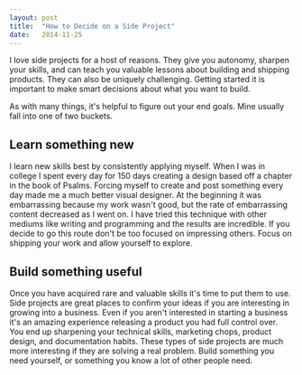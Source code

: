```yaml
---
layout: post
title:  "How to Decide on a Side Project"
date:   2014-11-25
---
```


I love side projects for a host of reasons.
They give you autonomy, sharpen your skills, and can teach you valuable lessons about building and shipping products.
They can also be uniquely challenging.
Getting started it is important to make smart decisions about what you want to build.

As with many things, it's helpful to figure out your end goals.
Mine usually fall into one of two buckets.

## Learn something new
I learn new skills best by consistently applying myself.
When I was in college I spent every day for 150 days creating a design based off a chapter in the book of Psalms.
Forcing myself to create and post something every day made me a much better visual designer.
At the beginning it was embarrassing because my work wasn't good, but the rate of embarrassing content decreased as I went on.
I have tried this technique with other mediums like writing and programming and the results are incredible.
If you decide to go this route don't be too focused on impressing others.
Focus on shipping your work and allow yourself to explore.

## Build something useful
Once you have acquired rare and valuable skills it's time to put them to use.
Side projects are great places to confirm your ideas if you are interesting in growing into a business.
Even if you aren't interested in starting a business it's an amazing experience releasing a product you had full control over.
You end up sharpening your technical skills, marketing chops, product design, and documentation habits.
These types of side projects are much more interesting if they are solving a real problem.
Build something you need yourself, or something you know a lot of other people need.
